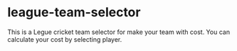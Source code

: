 # league-team-selector
This is a Legue cricket team selector for make your team with cost. You can calculate your cost by selecting player.
